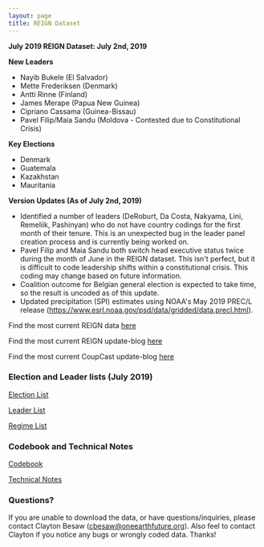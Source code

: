 ```yaml
---
layout: page
title: REIGN Dataset
---
```

**July 2019 REIGN Dataset: July 2nd, 2019**

**New Leaders**
  * Nayib Bukele (El Salvador)
  * Mette Frederiksen (Denmark)
  * Antti Rinne (Finland)
  * James Merape (Papua New Guinea)
  * Cipriano Cassama (Guinea-Bissau)
  * Pavel Filip/Maia Sandu (Moldova - Contested due to Constitutional Crisis)
  
**Key Elections**
  * Denmark
  * Guatemala
  * Kazakhstan
  * Mauritania

    
**Version Updates (As of July 2nd, 2019)**
  * Identified a number of leaders (DeRoburt, Da Costa, Nakyama, Lini, Remeliik, Pashinyan) who do not have country codings for the first month of their tenure. This is an unexpected bug in the leader panel creation process and is currently being worked on.
  * Pavel Filip and Maia Sandu both switch head executive status twice during the month of June in the REIGN dataset. This isn't perfect, but it is difficult to code leadership shifts within a constitutional crisis. This coding may change based on future information. 
  * Coalition outcome for Belgian general election is expected to take time, so the result is uncoded as of this update. 
  * Updated precipitation (SPI) estimates using NOAA's May 2019 PREC/L release (https://www.esrl.noaa.gov/psd/data/gridded/data.precl.html).
 


Find the most current REIGN data [here](https://cdn.rawgit.com/OEFDataScience/REIGN.github.io/gh-pages/data_sets/REIGN_2019_7.csv) 

Find the most current REIGN update-blog [here](https://oefresearch.org/news/international-elections-and-leaders-june-2019-update)

Find the most current CoupCast update-blog [here](https://medium.com/the-die-is-forecast/june-2019-coupcast-update-1deeff8a5907)

### Election and Leader lists (July 2019)

[Election List](https://www.dl.dropboxusercontent.com/s/qaq3esvd04el3tx/electionlist_7_19.csv?dl=0)

[Leader List](https://www.dl.dropboxusercontent.com/s/yqn3ih2g7lh6e2y/leaderlist_7_19.csv?dl=0)

[Regime List](https://cdn.rawgit.com/OEFDataScience/REIGN.github.io/gh-pages/data_sets/regime_list.csv)

### Codebook and Technical Notes

[Codebook](https://cdn.rawgit.com/OEFDataScience/REIGN.github.io/gh-pages/documents/reign_codebook.pdf)

[Technical Notes](https://cdn.rawgit.com/OEFDataScience/REIGN.github.io/gh-pages/documents/reign_notes.pdf)


### Questions?

If you are unable to download the data, or have questions/inquiries, please contact Clayton Besaw (<cbesaw@oneearthfuture.org>). Also feel to contact Clayton if you notice any bugs or wrongly coded data. Thanks!

